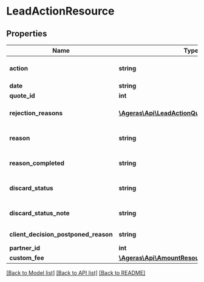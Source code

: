 # LeadActionResource

## Properties
Name | Type | Description | Notes
------------ | ------------- | ------------- | -------------
**action** | **string** | Lead action | [optional] [default to 'unknown']
**date** | **string** | Date | [optional] 
**quote_id** | **int** | Quote id | [optional] 
**rejection_reasons** | [**\Ageras\Api\LeadActionQuoteReasonResource[]**](LeadActionQuoteReasonResource.md) | Reasons for each quote&#39;s rejection | [optional] 
**reason** | **string** | The reason for a particular action | [optional] [default to 'unknown']
**reason_completed** | **string** | @var The reason to complete lead | [optional] [default to 'unknown']
**discard_status** | **string** | Mark a lead with a status. | [optional] [default to 'unknown']
**discard_status_note** | **string** | Reason the status was set to what it is. | [optional] 
**client_decision_postponed_reason** | **string** | Reason for the postponement. | [optional] 
**partner_id** | **int** |  | [optional] 
**custom_fee** | [**\Ageras\Api\AmountResource**](AmountResource.md) |  | [optional] 

[[Back to Model list]](../README.md#documentation-for-models) [[Back to API list]](../README.md#documentation-for-api-endpoints) [[Back to README]](../README.md)


